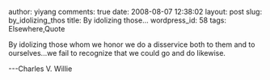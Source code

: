 author: yiyang
comments: true
date: 2008-08-07 12:38:02
layout: post
slug: by_idolizing_thos
title: By idolizing those...
wordpress_id: 58
tags: Elsewhere,Quote

By idolizing those whom we honor we do a disservice both to them and to ourselves...we fail to recognize that we could go and do likewise.

---Charles V. Willie
